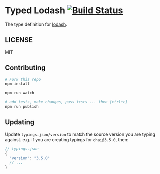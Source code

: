 # Typed Lodash [![Build Status](https://travis-ci.org/types/npm-lodash.svg?branch=master)](https://travis-ci.org/types/npm-lodash)


The type definition for [lodash](https://github.com/lodash/lodash).

## LICENSE

MIT

## Contributing

```sh
# Fork this repo
npm install

npm run watch

# add tests, make changes, pass tests ... then [ctrl+c]
npm run publish
```

## Updating

Update `typings.json/version` to match the source version you are typing against.
e.g. if you are creating typings for `chai@3.5.0`, then:
```js
// typings.json
{
  "version": "3.5.0"
  // ...
}
```
